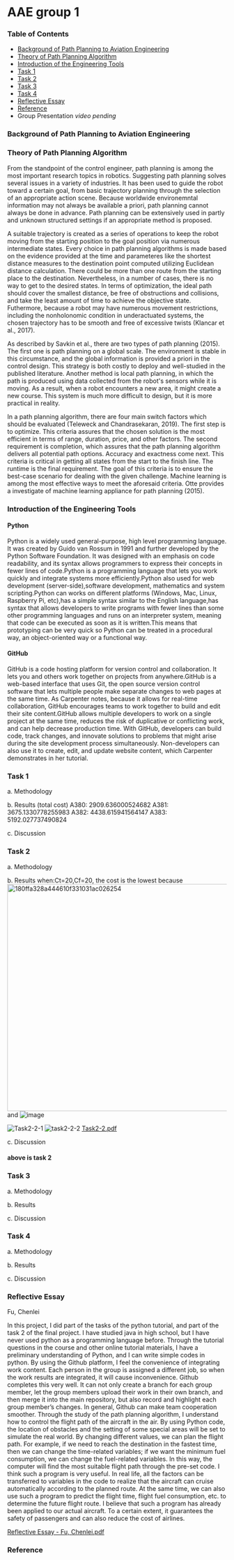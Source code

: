 # AAE group 1
### Table of Contents
- [Background of Path Planning to Aviation Engineering](https://github.com/EnvironmentCommittee/AAE-group-1#background-of-path-planning-to-aviaiotn-engineering)
- [Theory of Path Planning Algorithm](https://github.com/EnvironmentCommittee/AAE-group-1#theory-of-path-planning-algorithm)
- [Introduction of the Engineering Tools](https://github.com/EnvironmentCommittee/AAE-group-1#introduction-of-the-engineering-tools)
- [Task 1](https://github.com/EnvironmentCommittee/AAE-group-1#task-1)
- [Task 2](https://github.com/EnvironmentCommittee/AAE-group-1#task-2)
- [Task 3](https://github.com/EnvironmentCommittee/AAE-group-1#task-3)
- [Task 4](https://github.com/EnvironmentCommittee/AAE-group-1#task-4)
- [Reflective Essay](https://github.com/EnvironmentCommittee/AAE-group-1#reflective-essay)
- [Reference](https://github.com/EnvironmentCommittee/AAE-group-1#reference)
- Group Presentation
*video pending*
### Background of Path Planning to Aviation Engineering

### Theory of Path Planning Algorithm
From the standpoint of the control engineer, path planning is among the most important research topics in robotics. Suggesting path planning solves several issues in a variety of industries. It has been used to guide the robot toward a certain goal, from basic trajectory planning through the selection of an appropriate action scene. Because worldwide environemntal information may not always be available a priori, path planning cannot always be done in advance. Path planning can be extensively used in partly and unknown structured settings if an appropriate method is proposed.

A suitable trajectory is created as a series of operations to keep the robot moving from the starting position to the goal position via numerous intermediate states. Every choice in path planning algorithms is made based on the evidence provided at the time and parameteres like the shortest distance measures to the destination point computed utilizing Euclidean distance calculation. There could be more than one route from the starting place to the destination. Nevertheless, in a number of cases, there is no way to get to the desired states. In terms of optimization, the ideal path should cover the smallest distance, be free of obstructions and collisions, and take the least amount of time to achieve the objective state. Futhermore, because a robot may have numerous movement restrictions, including the nonholonomic condition in underactuated systems, the chosen trajectory has to be smooth and free of excessive twists (Klancar et al., 2017).

As described by Savkin et al., there are two types of path planning (2015). The first one is path planning on a global scale. The environment is stable in this circumstance, and the global information is provided a priori in the control design. This strategy is both costly to deploy and well-studied in the published literature. Another method is local path planning, in which the path is produced using data collected from the robot's sensors while it is moving. As a result, when a robot encounters a new area, it might create a new course. This system is much more difficult to design, but it is more practical in reality.

In a path planning algorithm, there are four main switch factors which should be evaluated (Teleweck and Chandrasekaran, 2019). The first step is to optimize. This criteria assures that the chosen solution is the most efficient in terms of range, duration, price, and other factors. The second requirement is completion, which assures that the path planning algorithm delivers all potential path options. Accuracy and exactness come next. This criteria is critical in getting all states from the start to the finish line. The runtime is the final requirement. The goal of this criteria is to ensure the best-case scenario for dealing with the given challenge. Machine learning is among the most effective ways to meet the aforesaid criteria. Otte provides a investigate of machine learning appliance for path planning (2015).

### Introduction of the Engineering Tools
#### Python
Python is a widely used general-purpose, high level programming language. It was created by Guido van Rossum in 1991 and further developed by the Python Software Foundation. It was designed with an emphasis on code readability, and its syntax allows programmers to express their concepts in fewer lines of code.Python is a programming language that lets you work quickly and integrate systems more efficiently.Python also used for web development (server-side),software development, mathematics and system scripting.Python can works on different platforms (Windows, Mac, Linux, Raspberry Pi, etc),has a simple syntax similar to the English language,has syntax that allows developers to write programs with fewer lines than some other programming languages and runs on an interpreter system, meaning that code can be executed as soon as it is written.This means that prototyping can be very quick so Python can be treated in a procedural way, an object-oriented way or a functional way.
#### GitHub
GitHub is a code hosting platform for version control and collaboration. It lets you and others work together on projects from anywhere.GitHub is a web-based interface that uses Git, the open source version control software that lets multiple people make separate changes to web pages at the same time. As Carpenter notes, because it allows for real-time collaboration, GitHub encourages teams to work together to build and edit their site content.GitHub allows multiple developers to work on a single project at the same time, reduces the risk of duplicative or conflicting work, and can help decrease production time. With GitHub, developers can build code, track changes, and innovate solutions to problems that might arise during the site development process simultaneously. Non-developers can also use it to create, edit, and update website content, which Carpenter demonstrates in her tutorial.
### Task 1
a. Methodology

b. Results (total cost)
A380: 2909.636000524682
A381: 3675.1330778255983
A382: 4438.615941564147
A383: 5192.027737490824

c. Discussion

### Task 2
a. Methodology

b. Results
 when:Ct=20,Cf=20, the cost is the lowest
 because
 <img width="520" alt="180ffa328a444610f331031ac026254" src="https://user-images.githubusercontent.com/90884384/137430450-ce876dcb-fe63-4e05-b09b-0924bd94d288.png">
and 
![image](https://user-images.githubusercontent.com/90884384/137430483-1e783886-90f8-47b2-9f47-9e34f3a86840.png)

![Task2-2-1](https://user-images.githubusercontent.com/77454664/137463653-905d0a33-9dbf-4172-8e7e-57df71a8cbdf.PNG)
![task2-2-2](https://user-images.githubusercontent.com/77454664/137463668-95074824-104c-4c56-973d-3e5c240fa03f.PNG)
[Task2-2.pdf](https://github.com/EnvironmentCommittee/AAE-group-1/files/7352361/Task2-2.pdf)

c. Discussion
 #### above is task 2

### Task 3
a. Methodology

b. Results

c. Discussion

### Task 4
a. Methodology

b. Results 

c. Discussion


### Reflective Essay

Fu, Chenlei 

In this project, I did part of the tasks of the python tutorial, and part of the task 2 of the final project. I have studied java in high school, but I have never used python as a programming language before. Through the tutorial questions in the course and other online tutorial materials, I have a preliminary understanding of Python, and I can write simple codes in python. By using the Github platform, I feel the convenience of integrating work content. Each person in the group is assigned a different job, so when the work results are integrated, it will cause inconvenience. Github completes this very well. It can not only create a branch for each group member, let the group members upload their work in their own branch, and then merge it into the main repository, but also record and highlight each group member’s  changes. In general, Github can make team cooperation smoother. Through the study of the path planning algorithm, I understand how to control the flight path of the aircraft in the air. By using Python code, the location of obstacles and the setting of some special areas will be set to simulate the real world. By changing different values, we can plan the flight path. For example, if we need to reach the destination in the fastest time, then we can change the time-related variables; if we want the minimum fuel consumption, we can change the fuel-related variables. In this way, the computer will find the most suitable flight path through the pre-set code. I think such a program is very useful. In real life, all the factors can be transferred to variables in the code to realize that the aircraft can cruise automatically according to the planned route. At the same time, we can also use such a program to predict the flight time, flight fuel consumption, etc. to determine the future flight route. I believe that such a program has already been applied to our actual aircraft. To a certain extent, it guarantees the safety of passengers and can also reduce the cost of airlines.

[Reflective Essay - Fu, Chenlei.pdf](https://github.com/EnvironmentCommittee/AAE-group-1/files/7492204/Reflective.Essay.-.Fu.Chenlei.pdf)

### Reference
